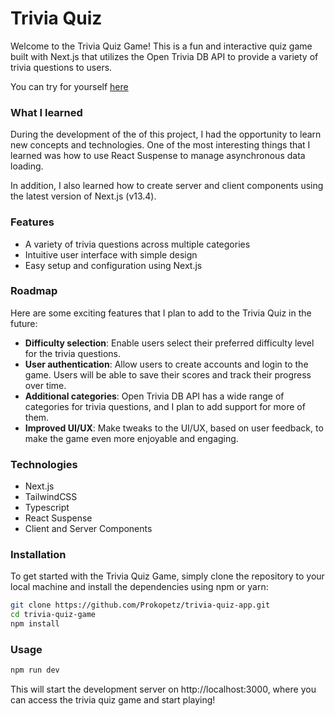 # Trivia Quiz

Welcome to the Trivia Quiz Game! This is a fun and interactive quiz game built with Next.js that utilizes the Open Trivia DB API to provide a variety of trivia questions to users.

You can try for yourself [here](https://trivia-quiz-app-chi.vercel.app/)

### What I learned
During the development of the of this project, I had the opportunity to learn new concepts and technologies. One of the most interesting things that I learned was how to use React Suspense to manage asynchronous data loading.

In addition, I also learned how to create server and client components using the latest version of Next.js (v13.4).

### Features
- A variety of trivia questions across multiple categories
- Intuitive user interface with simple design
- Easy setup and configuration using Next.js

### Roadmap
Here are some exciting features that I plan to add to the Trivia Quiz in the future:

- **Difficulty selection**: Enable users select their preferred difficulty level for the trivia questions.
- **User authentication**: Allow users to create accounts and login to the game. Users will be able to save their scores and track their progress over time.
- **Additional categories**: Open Trivia DB API has a wide range of categories for trivia questions, and I plan to add support for more of them.
- **Improved UI/UX**: Make tweaks to the UI/UX, based on user feedback, to make the game even more enjoyable and engaging.

### Technologies
- Next.js
- TailwindCSS
- Typescript
- React Suspense
- Client and Server Components

### Installation
To get started with the Trivia Quiz Game, simply clone the repository to your local machine and install the dependencies using npm or yarn:
```bash
git clone https://github.com/Prokopetz/trivia-quiz-app.git
cd trivia-quiz-game
npm install
```
### Usage

```bash
npm run dev
```

This will start the development server on http://localhost:3000, where you can access the trivia quiz game and start playing!



